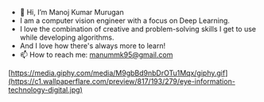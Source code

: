 - 👋 Hi, I’m Manoj Kumar Murugan
- I am a computer vision engineer with a focus on Deep Learning. 
- I love the combination of creative and problem-solving skills I get to use while developing algorithms.
- And I love how there's always more to learn!
- 📫 How to reach me: manummk95@gmail.com



[https://media.giphy.com/media/M9gbBd9nbDrOTu1Mqx/giphy.gif](https://c1.wallpaperflare.com/preview/817/193/279/eye-information-technology-digital.jpg)

<!---
Manojkumarmuru/Manojkumarmuru is a ✨ special ✨ repository because its `README.md` (this file) appears on your GitHub profile.
You can click the Preview link to take a look at your changes.
--->
